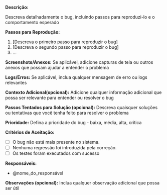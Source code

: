 **Descrição:**

Descreva detalhadamente o bug, incluindo passos para reproduzi-lo e o comportamento esperado

**Passos para Reprodução:**
1. [Descreva o primeiro passo para reproduzir o bug]
2. [Descreva o segundo passo para reproduzir o bug]
3. ...

**Screenshots/Anexos:**
Se aplicável, adicione capturas de tela ou outros anexos que possam ajudar a entender o problema

**Logs/Erros:**
Se aplicável, inclua qualquer mensagem de erro ou logs relevantes

**Contexto Adicional(opcional):** 
Adicione qualquer informação adicional que possa ser relevante para entender ou resolver o bug

**Passos Tentados para Solução (opcional):**
Descreva quaisquer soluções ou tentativas que você tenha feito para resolver o problema

**Prioridade:**
Defina a prioridade do bug - baixa, média, alta, crítica

**Critérios de Aceitação:**
 - [ ] O bug não está mais presente no sistema.
 - [ ] Nenhuma regressão foi introduzida pela correção.
 - [ ] Os testes foram executados com sucesso

**Responsáveis:**
- @nome_do_responsável

**Observações (opcional):**
Inclua qualquer observação adicional que possa ser útil
